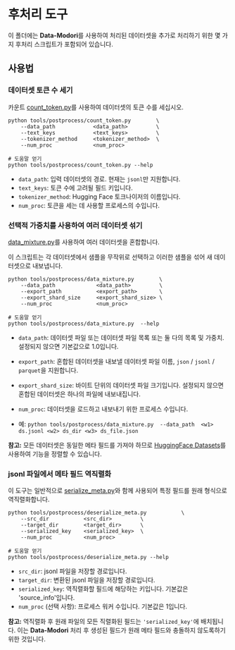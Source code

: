 # 후처리 도구

이 폴더에는 **Data-Modori**를 사용하여 처리된 데이터셋을 추가로 처리하기 위한 몇 가지 후처리 스크립트가 포함되어 있습니다.

## 사용법

### 데이터셋 토큰 수 세기

카운트 [count_token.py](count_token.py)를 사용하여 데이터셋의 토큰 수를 세십시오.

```shell
python tools/postprocess/count_token.py        \
    --data_path            <data_path>         \
    --text_keys            <text_keys>         \
    --tokenizer_method     <tokenizer_method>  \
    --num_proc             <num_proc>
    
# 도움말 얻기
python tools/postprocess/count_token.py --help
```

- `data_path`: 입력 데이터셋의 경로. 현재는 `jsonl`만 지원합니다.
- `text_keys`: 토큰 수에 고려될 필드 키입니다.
- `tokenizer_method`: Hugging Face 토크나이저의 이름입니다.
- `num_proc`: 토큰을 세는 데 사용할 프로세스의 수입니다.

### 선택적 가중치를 사용하여 여러 데이터셋 섞기

[data_mixture.py](data_mixture.py)를 사용하여 여러 데이터셋을 혼합합니다.

이 스크립트는 각 데이터셋에서 샘플을 무작위로 선택하고 이러한 샘플을 섞어 새 데이터셋으로 내보냅니다.

```shell
python tools/postprocess/data_mixture.py        \
    --data_path             <data_path>         \
    --export_path           <export_path>       \
    --export_shard_size     <export_shard_size> \
    --num_proc              <num_proc>

# 도움말 얻기
python tools/postprocess/data_mixture.py  --help
```

- `data_path`: 데이터셋 파일 또는 데이터셋 파일 목록 또는 둘 다의 목록 및 가중치. 설정되지 않으면 기본값으로 1.0입니다.
- `export_path`: 혼합된 데이터셋을 내보낼 데이터셋 파일 이름, `json` / `jsonl` / `parquet`을 지원합니다.
- `export_shard_size`: 바이트 단위의 데이터셋 파일 크기입니다. 설정되지 않으면 혼합된 데이터셋은 하나의 파일에 내보내집니다.
- `num_proc`: 데이터셋을 로드하고 내보내기 위한 프로세스 수입니다.

- 예: `python tools/postprocess/data_mixture.py  --data_path  <w1> ds.jsonl <w2> ds_dir <w3> ds_file.json`

**참고:** 모든 데이터셋은 동일한 메타 필드를 가져야 하므로 [HuggingFace Datasets](https://huggingface.co/docs/datasets/index)를 사용하여 기능을 정렬할 수 있습니다.

### jsonl 파일에서 메타 필드 역직렬화

이 도구는 일반적으로 [serialize_meta.py](../preprocess/serialize_meta.py)와 함께 사용되어 특정 필드를 원래 형식으로 역직렬화합니다.

```shell
python tools/postprocess/deserialize_meta.py           \
    --src_dir           <src_dir>         \
    --target_dir        <target_dir>      \
    --serialized_key    <serialized_key>  \
    --num_proc          <num_proc>

# 도움말 얻기
python tools/postprocess/deserialize_meta.py --help
```
- `src_dir`: jsonl 파일을 저장할 경로입니다.
- `target_dir`: 변환된 jsonl 파일을 저장할 경로입니다.
- `serialized_key`: 역직렬화할 필드에 해당하는 키입니다. 기본값은 'source_info'입니다.
- `num_proc` (선택 사항): 프로세스 워커 수입니다. 기본값은 1입니다.

**참고:** 역직렬화 후 원래 파일의 모든 직렬화된 필드는 `'serialized_key'`에 배치됩니다. 이는 **Data-Modori** 처리 후 생성된 필드가 원래 메타 필드와 충돌하지 않도록하기 위한 것입니다.
